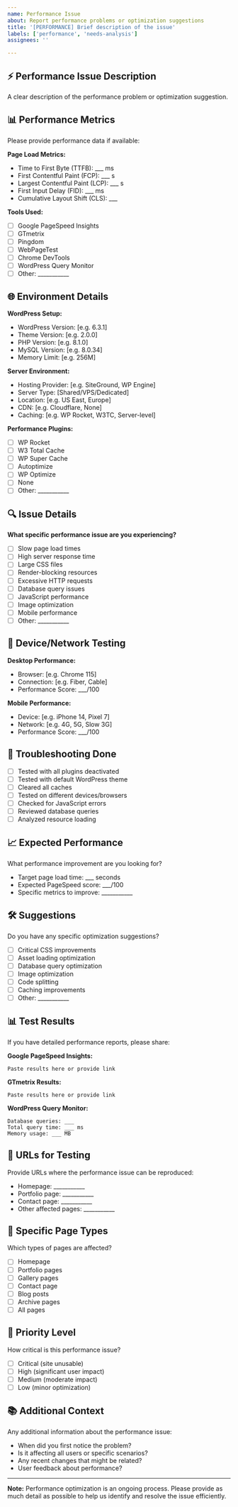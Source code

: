 ```yaml
---
name: Performance Issue
about: Report performance problems or optimization suggestions
title: '[PERFORMANCE] Brief description of the issue'
labels: ['performance', 'needs-analysis']
assignees: ''

---
```


## ⚡ Performance Issue Description
A clear description of the performance problem or optimization suggestion.

## 📊 Performance Metrics
Please provide performance data if available:

**Page Load Metrics:**
- Time to First Byte (TTFB): ___ ms
- First Contentful Paint (FCP): ___ s
- Largest Contentful Paint (LCP): ___ s
- First Input Delay (FID): ___ ms
- Cumulative Layout Shift (CLS): ___

**Tools Used:**
- [ ] Google PageSpeed Insights
- [ ] GTmetrix
- [ ] Pingdom
- [ ] WebPageTest
- [ ] Chrome DevTools
- [ ] WordPress Query Monitor
- [ ] Other: ___________

## 🌐 Environment Details
**WordPress Setup:**
- WordPress Version: [e.g. 6.3.1]
- Theme Version: [e.g. 2.0.0]
- PHP Version: [e.g. 8.1.0]
- MySQL Version: [e.g. 8.0.34]
- Memory Limit: [e.g. 256M]

**Server Environment:**
- Hosting Provider: [e.g. SiteGround, WP Engine]
- Server Type: [Shared/VPS/Dedicated]
- Location: [e.g. US East, Europe]
- CDN: [e.g. Cloudflare, None]
- Caching: [e.g. WP Rocket, W3TC, Server-level]

**Performance Plugins:**
- [ ] WP Rocket
- [ ] W3 Total Cache
- [ ] WP Super Cache
- [ ] Autoptimize
- [ ] WP Optimize
- [ ] None
- [ ] Other: ___________

## 🔍 Issue Details
**What specific performance issue are you experiencing?**
- [ ] Slow page load times
- [ ] High server response time
- [ ] Large CSS files
- [ ] Render-blocking resources
- [ ] Excessive HTTP requests
- [ ] Database query issues
- [ ] JavaScript performance
- [ ] Image optimization
- [ ] Mobile performance
- [ ] Other: ___________

## 📱 Device/Network Testing
**Desktop Performance:**
- Browser: [e.g. Chrome 115]
- Connection: [e.g. Fiber, Cable]
- Performance Score: ___/100

**Mobile Performance:**
- Device: [e.g. iPhone 14, Pixel 7]
- Network: [e.g. 4G, 5G, Slow 3G]
- Performance Score: ___/100

## 🔧 Troubleshooting Done
- [ ] Tested with all plugins deactivated
- [ ] Tested with default WordPress theme
- [ ] Cleared all caches
- [ ] Tested on different devices/browsers
- [ ] Checked for JavaScript errors
- [ ] Reviewed database queries
- [ ] Analyzed resource loading

## 📈 Expected Performance
What performance improvement are you looking for?
- Target page load time: ___ seconds
- Expected PageSpeed score: ___/100
- Specific metrics to improve: ___________

## 🛠️ Suggestions
Do you have any specific optimization suggestions?
- [ ] Critical CSS improvements
- [ ] Asset loading optimization
- [ ] Database query optimization
- [ ] Image optimization
- [ ] Code splitting
- [ ] Caching improvements
- [ ] Other: ___________

## 📊 Test Results
If you have detailed performance reports, please share:

**Google PageSpeed Insights:**
```
Paste results here or provide link
```

**GTmetrix Results:**
```
Paste results here or provide link
```

**WordPress Query Monitor:**
```
Database queries: ___
Total query time: ___ ms
Memory usage: ___ MB
```

## 🔗 URLs for Testing
Provide URLs where the performance issue can be reproduced:
- Homepage: ___________
- Portfolio page: ___________
- Contact page: ___________
- Other affected pages: ___________

## 📱 Specific Page Types
Which types of pages are affected?
- [ ] Homepage
- [ ] Portfolio pages
- [ ] Gallery pages
- [ ] Contact page
- [ ] Blog posts
- [ ] Archive pages
- [ ] All pages

## 🎯 Priority Level
How critical is this performance issue?
- [ ] Critical (site unusable)
- [ ] High (significant user impact)
- [ ] Medium (moderate impact)
- [ ] Low (minor optimization)

## 📚 Additional Context
Any additional information about the performance issue:
- When did you first notice the problem?
- Is it affecting all users or specific scenarios?
- Any recent changes that might be related?
- User feedback about performance?

---

**Note:** Performance optimization is an ongoing process. Please provide as much detail as possible to help us identify and resolve the issue efficiently.